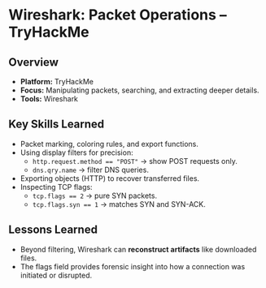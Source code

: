 # Wireshark: Packet Operations – TryHackMe

## Overview
- **Platform:** TryHackMe  
- **Focus:** Manipulating packets, searching, and extracting deeper details.  
- **Tools:** Wireshark  

## Key Skills Learned
- Packet marking, coloring rules, and export functions.  
- Using display filters for precision:
  - `http.request.method == "POST"` → show POST requests only.  
  - `dns.qry.name` → filter DNS queries.  
- Exporting objects (HTTP) to recover transferred files.  
- Inspecting TCP flags:
  - `tcp.flags == 2` → pure SYN packets.  
  - `tcp.flags.syn == 1` → matches SYN and SYN-ACK.  

## Lessons Learned
- Beyond filtering, Wireshark can **reconstruct artifacts** like downloaded files.  
- The flags field provides forensic insight into how a connection was initiated or disrupted.  
